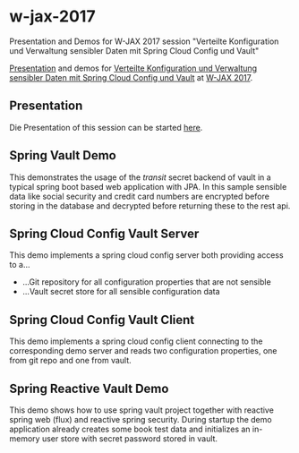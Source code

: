 # w-jax-2017
Presentation and Demos for W-JAX 2017 session "Verteilte Konfiguration und Verwaltung sensibler Daten mit Spring Cloud Config und Vault"

[Presentation](https://andifalk.github.io/w-jax-2017/presentation/index.html) and demos for 
[Verteilte Konfiguration und Verwaltung sensibler Daten mit Spring Cloud Config und Vault](https://jax.de/cloud-container-serverless/verteilte-konfiguration-und-verwaltung-sensibler-daten-mit-spring-cloud-config-und-vault/) at [W-JAX 2017](https://jax.de).

## Presentation

Die Presentation of this session can be started [here](https://andifalk.github.io/w-jax-2017/presentation/index.html).

## Spring Vault Demo

This demonstrates the usage of the _transit_ secret backend of vault in a typical spring boot based web application with JPA.
In this sample sensible data like social security and credit card numbers are encrypted before storing in the database and
decrypted before returning these to the rest api.

## Spring Cloud Config Vault Server

This demo implements a spring cloud config server both providing access to a...

* ...Git repository for all configuration properties that are not sensible
* ...Vault secret store for all sensible configuration data

## Spring Cloud Config Vault Client

This demo implements a spring cloud config client connecting to the corresponding
demo server and reads two configuration properties, one from git repo and one from vault.

## Spring Reactive Vault Demo
This demo shows how to use spring vault project together with reactive spring web (flux) and reactive spring security.
During startup the demo application already creates some book test data and initializes an in-memory user store with secret password stored in vault.

